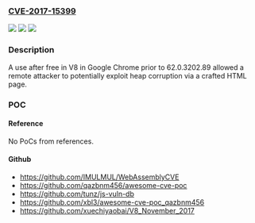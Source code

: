 ### [CVE-2017-15399](https://cve.mitre.org/cgi-bin/cvename.cgi?name=CVE-2017-15399)
![](https://img.shields.io/static/v1?label=Product&message=Google%20Chrome%20prior%20to%2062.0.3202.89%20unknown&color=blue)
![](https://img.shields.io/static/v1?label=Version&message=n%2Fa&color=blue)
![](https://img.shields.io/static/v1?label=Vulnerability&message=Use%20after%20free&color=brighgreen)

### Description

A use after free in V8 in Google Chrome prior to 62.0.3202.89 allowed a remote attacker to potentially exploit heap corruption via a crafted HTML page.

### POC

#### Reference
No PoCs from references.

#### Github
- https://github.com/IMULMUL/WebAssemblyCVE
- https://github.com/qazbnm456/awesome-cve-poc
- https://github.com/tunz/js-vuln-db
- https://github.com/xbl3/awesome-cve-poc_qazbnm456
- https://github.com/xuechiyaobai/V8_November_2017

